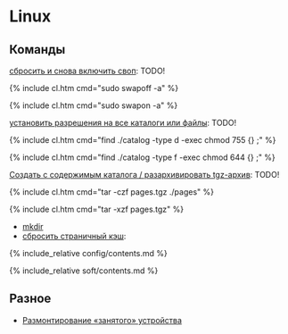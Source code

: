 # Linux

## Команды

[сбросить и снова включить своп](swap): <span class="r">TODO!</span>

{% include cl.htm cmd="sudo swapoff -a" %}

{% include cl.htm cmd="sudo swapon -a" %}

[установить разрешения на все каталоги или файлы](command/chmod_chown_r): <span class="r">TODO!</span>

{% include cl.htm cmd="find ./catalog -type d -exec chmod 755 {} \;" %}

{% include cl.htm cmd="find ./catalog -type f -exec chmod 644 {} \;" %}

[Создать с содержимым каталога / разархивировать tgz-архив](command/tar): <span class="r">TODO!</span>

{% include cl.htm cmd="tar -czf pages.tgz ./pages" %}

{% include cl.htm cmd="tar -xzf pages.tgz" %}

- [mkdir](command/mkdir)
- [сбросить страничный кэш](https://losst.ru/kak-osvobodit-pamyat-linux):

{% include_relative config/contents.md %}

{% include_relative soft/contents.md %}

## Разное

- [Размонтирование «занятого» устройства](https://p0vidl0.info/razmontirovanie-zanyatogo-ustrojstva.html)
